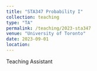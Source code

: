 ```yaml
---
title: "STA347 Probability I"
collection: teaching
type: "TA"
permalink: /teaching/2023-sta347
venue: "University of Toronto"
date: 2023-09-01
location: 
---
```


Teaching Assistant